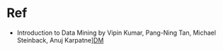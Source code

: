 
# Ref 
* Introduction to Data Mining by Vipin Kumar, Pang-Ning Tan, Michael Steinback, Anuj Karpatne][DM] 

























[DM]: https://drive.google.com/file/d/1MjMt91CbqEKkZZT3HKybk7B2I4YZWYUw/view?usp=sharing
